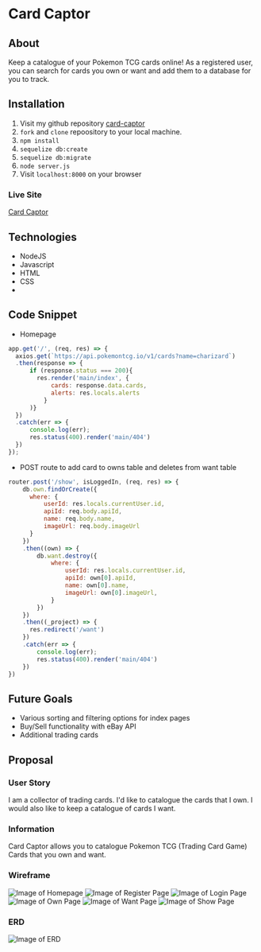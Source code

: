 # Card Captor

## About

Keep a catalogue of your Pokemon TCG cards online! As a registered user, you can search for cards you own or want and add them to a database for you to track.

## Installation

1. Visit my github repository [card-captor](https://github.com/tuhoalyhuynh/card_captor)
2. `fork` and `clone` repoository to your local machine.
3. `npm install`
4. `sequelize db:create`
5. `sequelize db:migrate`
6. `node server.js`
7. Visit `localhost:8000` on your browser

### Live Site

[Card Captor](https://card-captor.herokuapp.com/)

## Technologies

* NodeJS
* Javascript
* HTML
* CSS
* 

## Code Snippet

* Homepage
```js
app.get('/', (req, res) => {
  axios.get(`https://api.pokemontcg.io/v1/cards?name=charizard`)
  .then(response => {
      if (response.status === 200){
        res.render('main/index', { 
            cards: response.data.cards,
            alerts: res.locals.alerts
          }
      )}
  })
  .catch(err => {
      console.log(err);
      res.status(400).render('main/404')
  })
});
```

* POST route to add card to owns table and deletes from want table
```js
router.post('/show', isLoggedIn, (req, res) => {
    db.own.findOrCreate({
      where: {
          userId: res.locals.currentUser.id,
          apiId: req.body.apiId,
          name: req.body.name,
          imageUrl: req.body.imageUrl
      }
    })
    .then((own) => {
        db.want.destroy({
            where: {
                userId: res.locals.currentUser.id,
                apiId: own[0].apiId,
                name: own[0].name,
                imageUrl: own[0].imageUrl,
            }
        })
    })
    .then((_project) => {
      res.redirect('/want')
    })
    .catch(err => {
        console.log(err);
        res.status(400).render('main/404')
    })
})
```

## Future Goals

* Various sorting and filtering options for index pages
* Buy/Sell functionality with eBay API
* Additional trading cards

## Proposal

### User Story

I am a collector of trading cards. I'd like to catalogue the cards that I own. I would also like to keep a catalogue of cards I want.

### Information

Card Captor allows you to catalogue Pokemon TCG (Trading Card Game) Cards that you own and want.

### Wireframe

![Image of Homepage](imgs/card_captor_home.png)
![Image of Register Page](imgs/card_captor_register.png)
![Image of Login Page](imgs/card_captor_login.png)
![Image of Own Page](imgs/card_captor_own.png)
![Image of Want Page](imgs/card_captor_want.png)
![Image of Show Page](imgs/card_captor_show.png)

### ERD

![Image of ERD](imgs/card_captor_erd.png)